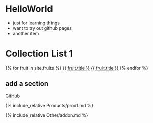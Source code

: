 # HelloWorld

- just for learning things
- want to try out github pages
- another item

# Collection List 1

{% for fruit in site.fruits %}
  <a href="{{ fruit.url }}index.html">{{ fruit.title }}</a>
  <a href="{{ fruit.url }}">{{ fruit.title }}</a>
{% endfor %}




## add a section

[GitHub](http://github.com)


{% include_relative Products/prod1.md %}


{% include_relative Other/addon.md %}




